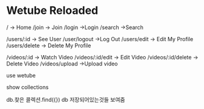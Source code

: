 # Wetube Reloaded

/ -> Home
/join -> Join
/login ->Login
/search ->Search


/users/:id -> See User
/user/logout ->Log Out
/users/edit -> Edit My Profile
/users/delete -> Delete My Profile

/videos/:id -> Watch Video
/videos/:id/edit -> Edit Video
/videos/:id/delete -> Delete Video
/videos/upload ->Upload video


use wetube

show collections

db.찾은 콜렉션.find({})
db 저장되어있는것들 보여줌

